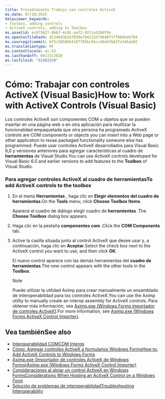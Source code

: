 ```yaml
---
title: Procedimiento Trabajo con controles ActiveX
ms.date: 07/20/2015
helpviewer_keywords:
- Toolbox, adding controls
- ActiveX controls, adding to Toolbox
ms.assetid: ec675027-866f-4c05-aaf2-92fca5200f9a
ms.openlocfilehash: d1346d362bf030e794212d74040f1ff0845eb704
ms.sourcegitcommit: bf5c5850654187705bc94cc40ebfb62fe346ab02
ms.translationtype: MT
ms.contentlocale: es-ES
ms.lasthandoff: 09/23/2020
ms.locfileid: "91083259"
---
```

# <a name="how-to-work-with-activex-controls-visual-basic"></a><span data-ttu-id="f0e81-102">Cómo: Trabajar con controles ActiveX (Visual Basic)</span><span class="sxs-lookup"><span data-stu-id="f0e81-102">How to: Work with ActiveX Controls (Visual Basic)</span></span>

<span data-ttu-id="f0e81-103">Los controles ActiveX son componentes COM u objetos que se pueden insertar en una página web o en otra aplicación para reutilizar la funcionalidad empaquetada que otra persona ha programado.</span><span class="sxs-lookup"><span data-stu-id="f0e81-103">ActiveX controls are COM components or objects you can insert into a Web page or other application to reuse packaged functionality someone else has programmed.</span></span> <span data-ttu-id="f0e81-104">Puede usar controles ActiveX desarrollados para Visual Basic 6,0 y versiones anteriores para agregar características al cuadro de **herramientas** de Visual Studio.</span><span class="sxs-lookup"><span data-stu-id="f0e81-104">You can use ActiveX controls developed for Visual Basic 6.0 and earlier versions to add features to the **Toolbox** of Visual Studio.</span></span>  
  
### <a name="to-add-activex-controls-to-the-toolbox"></a><span data-ttu-id="f0e81-105">Para agregar controles ActiveX al cuadro de herramientas</span><span class="sxs-lookup"><span data-stu-id="f0e81-105">To add ActiveX controls to the toolbox</span></span>  
  
1. <span data-ttu-id="f0e81-106">En el menú **Herramientas** , haga clic en **Elegir elementos del cuadro de herramientas**.</span><span class="sxs-lookup"><span data-stu-id="f0e81-106">On the **Tools** menu, click **Choose Toolbox Items**.</span></span>  
  
     <span data-ttu-id="f0e81-107">Aparece el cuadro de diálogo elegir cuadro de **herramientas** .</span><span class="sxs-lookup"><span data-stu-id="f0e81-107">The **Choose Toolbox** dialog box appears.</span></span>  
  
2. <span data-ttu-id="f0e81-108">Haga clic en la pestaña **componentes com** .</span><span class="sxs-lookup"><span data-stu-id="f0e81-108">Click the **COM Components** tab.</span></span>  
  
3. <span data-ttu-id="f0e81-109">Active la casilla situada junto al control ActiveX que desee usar y, a continuación, haga clic en **Aceptar**.</span><span class="sxs-lookup"><span data-stu-id="f0e81-109">Select the check box next to the ActiveX control you want to use, and then click **OK**.</span></span>  
  
     <span data-ttu-id="f0e81-110">El nuevo control aparece con las demás herramientas del **cuadro de herramientas**.</span><span class="sxs-lookup"><span data-stu-id="f0e81-110">The new control appears with the other tools in the **Toolbox**.</span></span>  
  
    > [!NOTE]
    > <span data-ttu-id="f0e81-111">Puede utilizar la utilidad Aximp para crear manualmente un ensamblado de interoperabilidad para los controles ActiveX.</span><span class="sxs-lookup"><span data-stu-id="f0e81-111">You can use the Aximp utility to manually create an interop assembly for ActiveX controls.</span></span> <span data-ttu-id="f0e81-112">Para obtener más información, vea [Aximp.exe (Windows Forms importador de controles ActiveX)](../../../framework/tools/aximp-exe-windows-forms-activex-control-importer.md).</span><span class="sxs-lookup"><span data-stu-id="f0e81-112">For more information, see [Aximp.exe (Windows Forms ActiveX Control Importer)](../../../framework/tools/aximp-exe-windows-forms-activex-control-importer.md).</span></span>  
  
## <a name="see-also"></a><span data-ttu-id="f0e81-113">Vea también</span><span class="sxs-lookup"><span data-stu-id="f0e81-113">See also</span></span>

- [<span data-ttu-id="f0e81-114">Interoperabilidad COM</span><span class="sxs-lookup"><span data-stu-id="f0e81-114">COM Interop</span></span>](index.md)
- [<span data-ttu-id="f0e81-115">Cómo: Agregar controles ActiveX a formularios Windows Forms</span><span class="sxs-lookup"><span data-stu-id="f0e81-115">How to: Add ActiveX Controls to Windows Forms</span></span>](/dotnet/desktop/winforms/controls/how-to-add-activex-controls-to-windows-forms)
- [<span data-ttu-id="f0e81-116">Aximp.exe (Importador de controles ActiveX de Windows Forms)</span><span class="sxs-lookup"><span data-stu-id="f0e81-116">Aximp.exe (Windows Forms ActiveX Control Importer)</span></span>](../../../framework/tools/aximp-exe-windows-forms-activex-control-importer.md)
- [<span data-ttu-id="f0e81-117">Consideraciones al alojar un control ActiveX en Windows Forms</span><span class="sxs-lookup"><span data-stu-id="f0e81-117">Considerations When Hosting an ActiveX Control on a Windows Form</span></span>](/dotnet/desktop/winforms/controls/considerations-when-hosting-an-activex-control-on-a-windows-form)
- [<span data-ttu-id="f0e81-118">Solución de problemas de interoperabilidad</span><span class="sxs-lookup"><span data-stu-id="f0e81-118">Troubleshooting Interoperability</span></span>](troubleshooting-interoperability.md)
